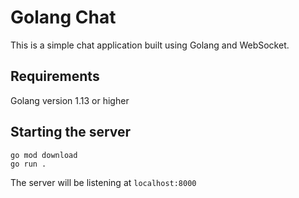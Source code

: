 # Golang Chat

This is a simple chat application built using Golang and WebSocket.

## Requirements

Golang version 1.13 or higher

## Starting the server

```
go mod download
go run .
```

The server will be listening at `localhost:8000`
